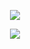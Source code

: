 <p align="center" href="https://github.com/anuraghazra/github-readme-stats">
 <img src="https://github-readme-stats.vercel.app/api/top-langs/?username=vlaanh&layout=compact&theme=dark" />

<p align="center">
  <a href="https://skillicons.dev">
    <img src="https://skillicons.dev/icons?i=cs,unity,git,js,solidity,arduino,linux,rider" />
  </a>
</p>
</p>


